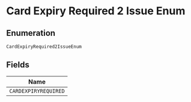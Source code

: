 
# Card Expiry Required 2 Issue Enum

## Enumeration

`CardExpiryRequired2IssueEnum`

## Fields

| Name |
|  --- |
| `CARDEXPIRYREQUIRED` |

